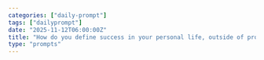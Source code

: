 ```yaml
---
categories: ["daily-prompt"]
tags: ["dailyprompt"]
date: "2025-11-12T06:00:00Z"
title: "How do you define success in your personal life, outside of professional achievements?"
type: "prompts"
---
```

